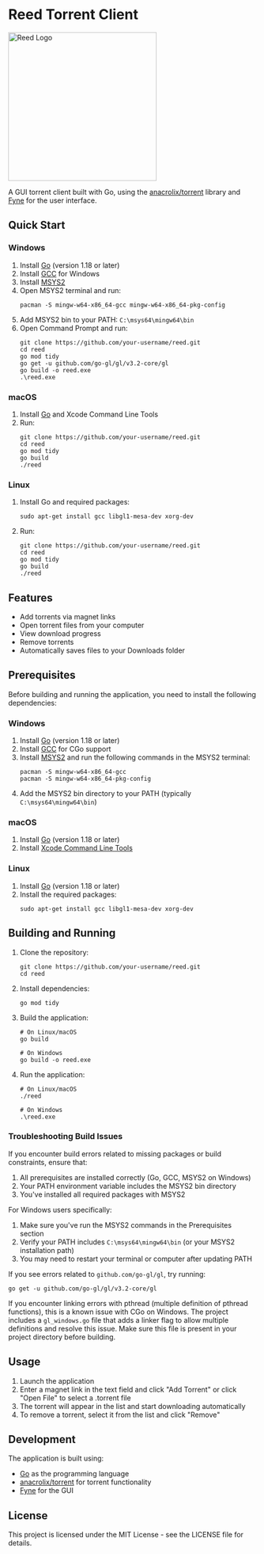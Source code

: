 # Reed Torrent Client
<img src="reed-logo.svg" alt="Reed Logo" width="300"/>

A GUI torrent client built with Go, using the [anacrolix/torrent](https://github.com/anacrolix/torrent) library and [Fyne](https://fyne.io/) for the user interface.

## Quick Start

### Windows
1. Install [Go](https://golang.org/dl/) (version 1.18 or later)
2. Install [GCC](https://jmeubank.github.io/tdm-gcc/) for Windows
3. Install [MSYS2](https://www.msys2.org/)
4. Open MSYS2 terminal and run:
   ```
   pacman -S mingw-w64-x86_64-gcc mingw-w64-x86_64-pkg-config
   ```
5. Add MSYS2 bin to your PATH: `C:\msys64\mingw64\bin`
6. Open Command Prompt and run:
   ```
   git clone https://github.com/your-username/reed.git
   cd reed
   go mod tidy
   go get -u github.com/go-gl/gl/v3.2-core/gl
   go build -o reed.exe
   .\reed.exe
   ```

### macOS
1. Install [Go](https://golang.org/dl/) and Xcode Command Line Tools
2. Run:
   ```
   git clone https://github.com/your-username/reed.git
   cd reed
   go mod tidy
   go build
   ./reed
   ```

### Linux
1. Install Go and required packages:
   ```
   sudo apt-get install gcc libgl1-mesa-dev xorg-dev
   ```
2. Run:
   ```
   git clone https://github.com/your-username/reed.git
   cd reed
   go mod tidy
   go build
   ./reed
   ```

## Features

- Add torrents via magnet links
- Open torrent files from your computer
- View download progress
- Remove torrents
- Automatically saves files to your Downloads folder

## Prerequisites

Before building and running the application, you need to install the following dependencies:

### Windows

1. Install [Go](https://golang.org/dl/) (version 1.18 or later)
2. Install [GCC](https://jmeubank.github.io/tdm-gcc/) for CGo support
3. Install [MSYS2](https://www.msys2.org/) and run the following commands in the MSYS2 terminal:
   ```
   pacman -S mingw-w64-x86_64-gcc
   pacman -S mingw-w64-x86_64-pkg-config
   ```
4. Add the MSYS2 bin directory to your PATH (typically `C:\msys64\mingw64\bin`)

### macOS

1. Install [Go](https://golang.org/dl/) (version 1.18 or later)
2. Install [Xcode Command Line Tools](https://developer.apple.com/xcode/resources/)

### Linux

1. Install [Go](https://golang.org/dl/) (version 1.18 or later)
2. Install the required packages:
   ```
   sudo apt-get install gcc libgl1-mesa-dev xorg-dev
   ```

## Building and Running

1. Clone the repository:
   ```
   git clone https://github.com/your-username/reed.git
   cd reed
   ```

2. Install dependencies:
   ```
   go mod tidy
   ```

3. Build the application:
   ```
   # On Linux/macOS
   go build

   # On Windows
   go build -o reed.exe
   ```

4. Run the application:
   ```
   # On Linux/macOS
   ./reed

   # On Windows
   .\reed.exe
   ```

### Troubleshooting Build Issues

If you encounter build errors related to missing packages or build constraints, ensure that:

1. All prerequisites are installed correctly (Go, GCC, MSYS2 on Windows)
2. Your PATH environment variable includes the MSYS2 bin directory
3. You've installed all required packages with MSYS2

For Windows users specifically:
1. Make sure you've run the MSYS2 commands in the Prerequisites section
2. Verify your PATH includes `C:\msys64\mingw64\bin` (or your MSYS2 installation path)
3. You may need to restart your terminal or computer after updating PATH

If you see errors related to `github.com/go-gl/gl`, try running:
```
go get -u github.com/go-gl/gl/v3.2-core/gl
```

If you encounter linking errors with pthread (multiple definition of pthread functions), this is a known issue with CGo on Windows. The project includes a `gl_windows.go` file that adds a linker flag to allow multiple definitions and resolve this issue. Make sure this file is present in your project directory before building.

## Usage

1. Launch the application
2. Enter a magnet link in the text field and click "Add Torrent" or click "Open File" to select a .torrent file
3. The torrent will appear in the list and start downloading automatically
4. To remove a torrent, select it from the list and click "Remove"

## Development

The application is built using:
- [Go](https://golang.org/) as the programming language
- [anacrolix/torrent](https://github.com/anacrolix/torrent) for torrent functionality
- [Fyne](https://fyne.io/) for the GUI

## License

This project is licensed under the MIT License - see the LICENSE file for details.
